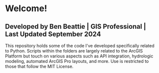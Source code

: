 # Welcome!
## Developed by Ben Beattie | GIS Professional | Last Updated September 2024
This repository holds some of the code I've developed specifically related to Python. Scripts within the folders are largely related to the ArcGIS Platform but touch on various aspects such as API integration, hydrologic modeling, automated ArcGIS Pro layouts, and more. Use is restricted to those that follow the MIT License.
